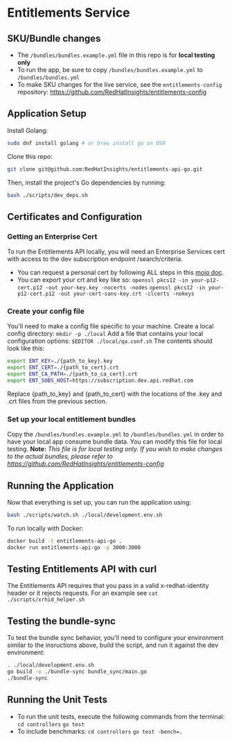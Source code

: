 # Entitlements Service

## SKU/Bundle changes
- The `/bundles/bundles.example.yml` file in this repo is for **local testing only**
- To run the app, be sure to copy `/bundles/bundles.example.yml` to `/bundles/bundles.yml`
- To make SKU changes for the live service, see the `entitlements-config` repository: https://github.com/RedHatInsights/entitlements-config

## Application Setup

Install Golang:

```sh
sudo dnf install golang # or brew install go on OSX
```

Clone this repo:

```sh
git clone git@github.com:RedHatInsights/entitlements-api-go.git
```

Then, install the project's Go dependencies by running:

```sh
bash ./scripts/dev_deps.sh
```

## Certificates and Configuration

### Getting an Enterprise Cert

To run the Entitlements API locally, you will need an Enterprise Services cert with access to the dev subscription endpoint /search/criteria.

* You can request a personal cert by following ALL steps in this [mojo doc](https://mojo.redhat.com/docs/DOC-1144091).
* You can export your crt and key like so:
    `openssl pkcs12 -in your-p12-cert.p12 -out your-key.key -nocerts -nodes`
    `openssl pkcs12 -in your-p12-cert.p12 -out your-cert-sans-key.crt -clcerts -nokeys`

### Create your config file

You'll need to make a config file specific to your machine.
Create a local config directory: `mkdir -p ./local`
Add a file that contains your local configuration options: `$EDITOR ./local/qa.conf.sh`
The contents should look like this:

```sh
export ENT_KEY=./{path_to_key}.key
export ENT_CERT=./{path_to_cert}.crt
export ENT_CA_PATH=./{path_to_ca_cert}.crt
export ENT_SUBS_HOST=https://subscription.dev.api.redhat.com
```

Replace {path_to_key} and {path_to_cert} with the locations of the .key and .crt files from the previous section.

### Set up your local entitlement bundles

Copy the `/bundles/bundles.example.yml` to `/bundles/bundles.yml` in order to have your local app consume bundle data. You can modify this file for local testing.
**Note:** _This file is for local testing only. If you wish to make changes to the actual bundles, please refer to https://github.com/RedHatInsights/entitlements-config_

## Running the Application

Now that everything is set up, you can run the application using:

```bash
bash ./scripts/watch.sh ./local/development.env.sh
```

To run locally with Docker:

```bash
docker build -t entitlements-api-go .
docker run entitlements-api-go -p 3000:3000
```

## Testing Entitlements API with curl

The Entitlements API requires that you pass in a valid x-redhat-identity header or it rejects requests.
For an example see `cat ./scripts/xrhid_helper.sh`

## Testing the bundle-sync

To test the bundle sync behavior, you'll need to configure your environment similar to the insructions above, build the script, and run it against the dev environment:

```sh
. ./local/development.env.sh
go build -o ./bundle-sync bundle_sync/main.go
./bundle-sync
```

## Running the Unit Tests

* To run the unit tests, execute the following commands from the terminal:
    `cd controllers`
    `go test`
* To include benchmarks:
    `cd controllers`
    `go test -bench=.`
